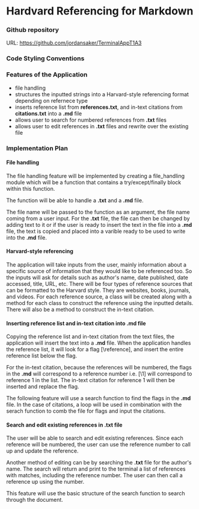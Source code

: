 # Hardvard Referencing for Markdown

### Github repository

URL: https://github.com/jordansaker/TerminalAppT1A3

### Code Styling Conventions

### Features of the Application

- file handling
- structures the inputted strings into a Harvard-style referencing format depending on refernece type
- inserts reference list from **references.txt**, and in-text citations from **citations.txt** into a **.md** file
- allows user to search for numbered references from **.txt** files
- allows user to edit references in **.txt** files and rewrite over the existing file


### Implementation Plan

#### File handling

The file handling feature will be implemented by creating a file_handling module which will be a function that contains a try/except/finally block within this function.

The function will be able to handle a **.txt** and a **.md** file.

The file name will be passed to the function as an argument, the file name coming from a user input. For the **.txt** file, the file can then be changed by adding text to it or if the user is ready to insert the text in the file into a **.md** file, the text is copied and placed into a varible ready to be used to write into the **.md** file.

#### Harvard-style referencing

The application will take inputs from the user, mainly information about a specific source of information that they would like to be referenced too. So the inputs will ask for details such as author's name, date published, date accessed, title, URL, etc. There will be four types of reference sources that can be formatted to the Harvard style. They are websites, books, journals, and videos. For each reference source, a class will be created along with a method for each class to construct the reference using the inputted details. There will also be a method to construct the in-text citation.

#### Inserting reference list and in-text citation into .md file

Copying the reference list and in-text citation from the text files, the application will insert the text into a **.md** file. When the application handles the reference list, it will look for a flag [\reference], and insert the entire reference list below the flag.

For the in-text citation, because the references will be numbered, the flags in the **.md** will correspond to a reference number i.e. [\1] will correspond to reference 1 in the list. The in-text citation for reference 1 will then be inserted and replace the flag.

The following feature will use a search function to find the flags in the **.md** file. In the case of citations, a loop will be used in combination with the serach function to comb the file for flags and input the citations.

#### Search and edit existing references in .txt file

The user will be able to search and edit existing references. Since each reference will be numbered, the user can use the reference number to call up and update the reference.

Another method of editing can be by searching the **.txt** file for the author's name. The search will return and print to the terminal a list of references with matches, including the reference number. The user can then call a reference up using the number.

This feature will use the basic structure of the search function to search through the document.